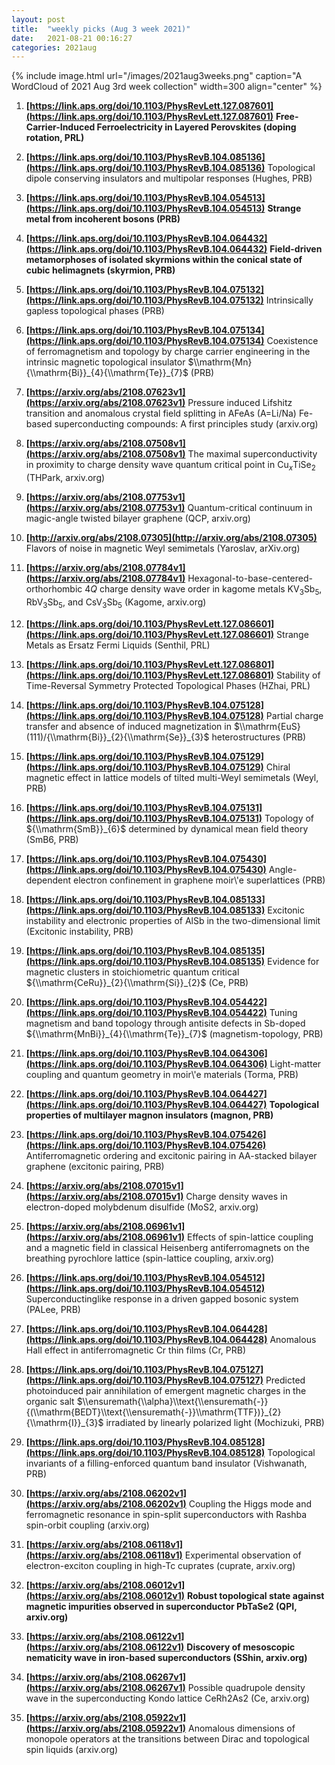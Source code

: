 ```yaml
---
layout: post
title:  "weekly picks (Aug 3 week 2021)"
date:   2021-08-21 00:16:27
categories: 2021aug
---
```


{% include image.html url="/images/2021aug3weeks.png" caption="A WordCloud of 2021 Aug 3rd week collection" width=300 align="center" %}


1. **[https://link.aps.org/doi/10.1103/PhysRevLett.127.087601](https://link.aps.org/doi/10.1103/PhysRevLett.127.087601)** **Free-Carrier-Induced Ferroelectricity in Layered Perovskites (doping rotation, PRL)**

1. **[https://link.aps.org/doi/10.1103/PhysRevB.104.085136](https://link.aps.org/doi/10.1103/PhysRevB.104.085136)** Topological dipole conserving insulators and multipolar responses (Hughes, PRB)

1. **[https://link.aps.org/doi/10.1103/PhysRevB.104.054513](https://link.aps.org/doi/10.1103/PhysRevB.104.054513)** **Strange metal from incoherent bosons (PRB)**

1. **[https://link.aps.org/doi/10.1103/PhysRevB.104.064432](https://link.aps.org/doi/10.1103/PhysRevB.104.064432)** **Field-driven metamorphoses of isolated skyrmions within the conical state of cubic helimagnets (skyrmion, PRB)**

1. **[https://link.aps.org/doi/10.1103/PhysRevB.104.075132](https://link.aps.org/doi/10.1103/PhysRevB.104.075132)** Intrinsically gapless topological phases (PRB)

1. **[https://link.aps.org/doi/10.1103/PhysRevB.104.075134](https://link.aps.org/doi/10.1103/PhysRevB.104.075134)** Coexistence of ferromagnetism and topology by charge carrier engineering in the intrinsic magnetic topological insulator $\\mathrm{Mn}{\\mathrm{Bi}}_{4}{\\mathrm{Te}}_{7}$ (PRB)



1. **[https://arxiv.org/abs/2108.07623v1](https://arxiv.org/abs/2108.07623v1)** Pressure induced Lifshitz transition and anomalous crystal field splitting in AFeAs (A=Li/Na) Fe-based superconducting compounds: A first principles study (arxiv.org)

1. **[https://arxiv.org/abs/2108.07508v1](https://arxiv.org/abs/2108.07508v1)** The maximal superconductivity in proximity to charge density wave quantum critical point in Cu$_x$TiSe$_2$ (THPark, arxiv.org)

1. **[https://arxiv.org/abs/2108.07753v1](https://arxiv.org/abs/2108.07753v1)** Quantum-critical continuum in magic-angle twisted bilayer graphene (QCP, arxiv.org)


1. **[http://arxiv.org/abs/2108.07305](http://arxiv.org/abs/2108.07305)** Flavors of noise in magnetic Weyl semimetals (Yaroslav, arXiv.org)


1. **[https://arxiv.org/abs/2108.07784v1](https://arxiv.org/abs/2108.07784v1)** Hexagonal-to-base-centered-orthorhombic $4Q$ charge density wave order in kagome metals KV$_3$Sb$_5$, RbV$_3$Sb$_5$, and CsV$_3$Sb$_5$ (Kagome, arxiv.org)



1. **[https://link.aps.org/doi/10.1103/PhysRevLett.127.086601](https://link.aps.org/doi/10.1103/PhysRevLett.127.086601)** Strange Metals as Ersatz Fermi Liquids (Senthil, PRL)

1. **[https://link.aps.org/doi/10.1103/PhysRevLett.127.086801](https://link.aps.org/doi/10.1103/PhysRevLett.127.086801)** Stability of Time-Reversal Symmetry Protected Topological Phases (HZhai, PRL)

1. **[https://link.aps.org/doi/10.1103/PhysRevB.104.075128](https://link.aps.org/doi/10.1103/PhysRevB.104.075128)** Partial charge transfer and absence of induced magnetization in $\\mathrm{EuS}(111)/{\\mathrm{Bi}}_{2}{\\mathrm{Se}}_{3}$ heterostructures (PRB)

1. **[https://link.aps.org/doi/10.1103/PhysRevB.104.075129](https://link.aps.org/doi/10.1103/PhysRevB.104.075129)** Chiral magnetic effect in lattice models of tilted multi-Weyl semimetals (Weyl, PRB)

1. **[https://link.aps.org/doi/10.1103/PhysRevB.104.075131](https://link.aps.org/doi/10.1103/PhysRevB.104.075131)** Topology of ${\\mathrm{SmB}}_{6}$ determined by dynamical mean field theory (SmB6, PRB)

1. **[https://link.aps.org/doi/10.1103/PhysRevB.104.075430](https://link.aps.org/doi/10.1103/PhysRevB.104.075430)** Angle-dependent electron confinement in graphene moir\\'e superlattices (PRB)

1. **[https://link.aps.org/doi/10.1103/PhysRevB.104.085133](https://link.aps.org/doi/10.1103/PhysRevB.104.085133)** Excitonic instability and electronic properties of AlSb in the two-dimensional limit (Excitonic instability, PRB)

1. **[https://link.aps.org/doi/10.1103/PhysRevB.104.085135](https://link.aps.org/doi/10.1103/PhysRevB.104.085135)** Evidence for magnetic clusters in stoichiometric quantum critical ${\\mathrm{CeRu}}_{2}{\\mathrm{Si}}_{2}$ (Ce, PRB)

1. **[https://link.aps.org/doi/10.1103/PhysRevB.104.054422](https://link.aps.org/doi/10.1103/PhysRevB.104.054422)** Tuning magnetism and band topology through antisite defects in Sb-doped ${\\mathrm{MnBi}}_{4}{\\mathrm{Te}}_{7}$ (magnetism-topology, PRB)

1. **[https://link.aps.org/doi/10.1103/PhysRevB.104.064306](https://link.aps.org/doi/10.1103/PhysRevB.104.064306)** Light-matter coupling and quantum geometry in moir\\'e materials (Torma, PRB)

1. **[https://link.aps.org/doi/10.1103/PhysRevB.104.064427](https://link.aps.org/doi/10.1103/PhysRevB.104.064427)** **Topological properties of multilayer magnon insulators (magnon, PRB)**

1. **[https://link.aps.org/doi/10.1103/PhysRevB.104.075426](https://link.aps.org/doi/10.1103/PhysRevB.104.075426)** Antiferromagnetic ordering and excitonic pairing in AA-stacked bilayer graphene (excitonic pairing, PRB)


1. **[https://arxiv.org/abs/2108.07015v1](https://arxiv.org/abs/2108.07015v1)** Charge density waves in electron-doped molybdenum disulfide (MoS2, arxiv.org)

1. **[https://arxiv.org/abs/2108.06961v1](https://arxiv.org/abs/2108.06961v1)** Effects of spin-lattice coupling and a magnetic field in classical Heisenberg antiferromagnets on the breathing pyrochlore lattice (spin-lattice coupling, arxiv.org)



1. **[https://link.aps.org/doi/10.1103/PhysRevB.104.054512](https://link.aps.org/doi/10.1103/PhysRevB.104.054512)** Superconductinglike response in a driven gapped bosonic system (PALee, PRB)

1. **[https://link.aps.org/doi/10.1103/PhysRevB.104.064428](https://link.aps.org/doi/10.1103/PhysRevB.104.064428)** Anomalous Hall effect in antiferromagnetic Cr thin films (Cr, PRB)

1. **[https://link.aps.org/doi/10.1103/PhysRevB.104.075127](https://link.aps.org/doi/10.1103/PhysRevB.104.075127)** Predicted photoinduced pair annihilation of emergent magnetic charges in the organic salt $\\ensuremath{\\alpha}\\text{\\ensuremath{-}}{(\\mathrm{BEDT}\\text{\\ensuremath{-}}\\mathrm{TTF})}_{2}{\\mathrm{I}}_{3}$ irradiated by linearly polarized light (Mochizuki, PRB)

1. **[https://link.aps.org/doi/10.1103/PhysRevB.104.085128](https://link.aps.org/doi/10.1103/PhysRevB.104.085128)** Topological invariants of a filling-enforced quantum band insulator (Vishwanath, PRB)


1. **[https://arxiv.org/abs/2108.06202v1](https://arxiv.org/abs/2108.06202v1)** Coupling the Higgs mode and ferromagnetic resonance in spin-split superconductors with Rashba spin-orbit coupling (arxiv.org)

1. **[https://arxiv.org/abs/2108.06118v1](https://arxiv.org/abs/2108.06118v1)** Experimental observation of electron-exciton coupling in high-Tc cuprates (cuprate, arxiv.org)

1. **[https://arxiv.org/abs/2108.06012v1](https://arxiv.org/abs/2108.06012v1)** **Robust topological state against magnetic impurities observed in superconductor PbTaSe2 (QPI, arxiv.org)**

1. **[https://arxiv.org/abs/2108.06122v1](https://arxiv.org/abs/2108.06122v1)** **Discovery of mesoscopic nematicity wave in iron-based superconductors (SShin, arxiv.org)**

1. **[https://arxiv.org/abs/2108.06267v1](https://arxiv.org/abs/2108.06267v1)** Possible quadrupole density wave in the superconducting Kondo lattice CeRh2As2 (Ce, arxiv.org)

1. **[https://arxiv.org/abs/2108.05922v1](https://arxiv.org/abs/2108.05922v1)** Anomalous dimensions of monopole operators at the transitions between Dirac and topological spin liquids (arxiv.org)
